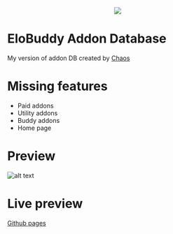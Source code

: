 <div align="center"><img src ="http://i.imgur.com/T7HxJiZ.png" /></div>

# EloBuddy Addon Database
My version of addon DB created by [Chaos](https://sicryption.github.io/EloBuddyDatabase/ChampionAddons)

# Missing features
+ Paid addons
+ Utility addons
+ Buddy addons
+ Home page

# Preview 
![alt text](http://i.imgur.com/1vBkurO.jpg "Image 1")

# Live preview
[Github pages](https://zierk59.github.io/EBAddon-DB/)
